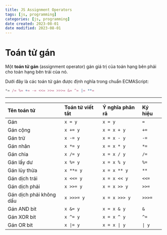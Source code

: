 ```yaml
---
title: JS Assignment Operators
tags: [js, programming]
categories: [js, programming]
date created: 2023-08-01
date modified: 2023-08-01
---
```


# Toán tử gán

Một **toán tử gán** (assignment operator) gán giá trị của toán hạng bên phải cho toán hạng bên trái của nó.

Dưới đây là các toán tử gán được định nghĩa trong chuẩn ECMAScript:

```js
*= /= %= += -= <<= >>= >>>= &= ^= |= **=
```

---

| Tên toán tử     | Toán tử viết tắt | Ý nghĩa phân rã | Ký hiệu |
| :-------------- | :-------------- | :------------- | :------ |
| Gán             | `x = y`         | `x = y`        | `=`     |
| Gán cộng        | `x += y`        | `x = x + y`    | `+=`    |
| Gán trừ         | `x -= y`        | `x = x - y`    | `-=`    |
| Gán nhân        | `x *= y`        | `x = x * y`    | `*=`    |
| Gán chia        | `x /= y`        | `x = x / y`    | `/=`    |
| Gán lấy dư      | `x %= y`        | `x = x % y`    | `%=`    |
| Gán lũy thừa    | `x **= y`       | `x = x ** y`   | `**`    |
| Gán dịch trái   | `x <<= y`       | `x = x << y`   | `<<=`   |
| Gán dịch phải   | `x >>= y`       | `x = x >> y`   | `>>=`   |
| Gán dịch phải không dấu | `x >>>= y`  | `x = x >>> y`  | `>>>=`  |
| Gán AND bit     | `x &= y`        | `x = x & y`    | `&`     |
| Gán XOR bit     | `x ^= y`        | `x = x ^ y`    | `^=`    |
| Gán OR bit      | `x \|= y`       | `x = x \| y`   | `\| y`  |
